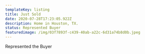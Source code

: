```yaml
---
templateKey: listing
title: Just Sold
date: 2020-07-28T17:23:05.922Z
description: Home in Houston, TX.
status: Represented Buyer
featuredimage: /img/03f7893f-c439-40ab-a22c-6d31a74b8d0b.jpeg
---
```

Represented the Buyer